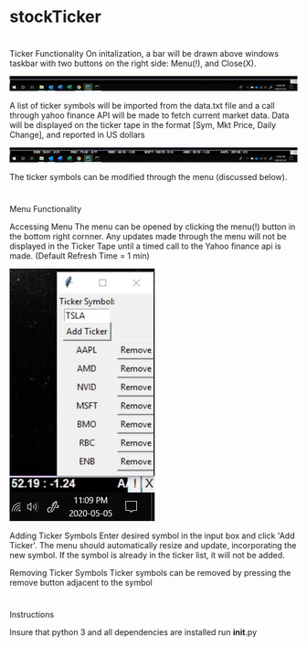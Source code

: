 # stockTicker
#
Ticker Functionality
On initalization, a bar will be drawn above windows taskbar with two buttons on the right side: Menu(!), and Close(X).

![](ScreenShots/Inital%20Display.JPG)

A list of ticker symbols will be imported from the data.txt file and a call through yahoo finance API will be made to fetch current market data.
Data will be displayed on the ticker tape in the format [Sym, Mkt Price, Daily Change], and reported in US dollars

![](ScreenShots/TickerTape.JPG)

The ticker symbols can be modified through the menu (discussed below).
#

Menu Functionality

Accessing Menu
The menu can be opened by clicking the menu(!) button in the bottom right cornner.
Any updates made through the menu will not be displayed in the Ticker Tape until
a timed call to the Yahoo finance api is made. (Default Refresh Time = 1 min)

![](ScreenShots/Menu.JPG)

Adding Ticker Symbols
Enter desired symbol in the input box and click 'Add Ticker'.
The menu should automatically resize and update, incorporating the new symbol.
If the symbol is already in the ticker list, it will not be added.

Removing Ticker Symbols
Ticker symbols can be removed by pressing the remove button adjacent to the symbol 
#

Instructions

Insure that python 3 and all dependencies are installed
run __init__.py

